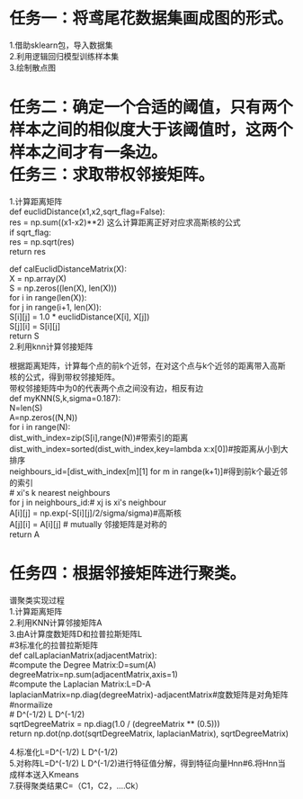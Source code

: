 任务一：将鸢尾花数据集画成图的形式。
=
1.借助sklearn包，导入数据集<br>
2.利用逻辑回归模型训练样本集<br>
3.绘制散点图<br>

任务二：确定一个合适的阈值，只有两个样本之间的相似度大于该阈值时，这两个样本之间才有一条边。<br>
任务三：求取带权邻接矩阵。<br/>
=
1.计算距离矩阵<br>
def euclidDistance(x1,x2,sqrt_flag=False):<br>
    res = np.sum((x1-x2)**2)  这么计算距离正好对应求高斯核的公式<br>
    if sqrt_flag:<br>
        res = np.sqrt(res)<br>
    return res<br>
    
def calEuclidDistanceMatrix(X): <br>
    X = np.array(X)<br>
    S = np.zeros((len(X), len(X)))<br>
    for i in range(len(X)):<br>
        for j in range(i+1, len(X)): <br>
            S[i][j] = 1.0 * euclidDistance(X[i], X[j]) <br>
            S[j][i] = S[i][j] <br>
    return S<br>
2.利用knn计算邻接矩阵<br>

根据距离矩阵，计算每个点的前k个近邻，在对这个点与k个近邻的距离带入高斯核的公式，得到带权邻接矩阵。<br>
带权邻接矩阵中为0的代表两个点之间没有边，相反有边<br>
 def myKNN(S,k,sigma=0.187):<br>
    N=len(S)<br>
    A=np.zeros((N,N))<br>
    for i in range(N):<br>
        dist_with_index=zip(S[i],range(N))#带索引的距离<br>
        dist_with_index=sorted(dist_with_index,key=lambda x:x[0])#按距离从小到大排序<br>
        neighbours_id=[dist_with_index[m][1] for m in range(k+1)]#得到前k个最近邻的索引<br>
        # xi's k nearest neighbours<br>
        for j in neighbours_id:# xj is xi's neighbour<br>
            A[i][j] = np.exp(-S[i][j]/2/sigma/sigma)#高斯核<br>
            A[j][i] = A[i][j] # mutually 邻接矩阵是对称的<br>
    return A<br>
   
   任务四：根据邻接矩阵进行聚类。<br>
   =

谱聚类实现过程<br>
1.计算距离矩阵<br>
2.利用KNN计算邻接矩阵A<br>
3.由A计算度数矩阵D和拉普拉斯矩阵L<br>
#3标准化的拉普拉斯矩阵<br>
def calLaplacianMatrix(adjacentMatrix):<br>
    #compute the Degree Matrix:D=sum(A)<br>
    degreeMatrix=np.sum(adjacentMatrix,axis=1)<br>
    #compute the Laplacian Matrix:L=D-A<br>
    laplacianMatrix=np.diag(degreeMatrix)-adjacentMatrix#度数矩阵是对角矩阵<br>
    #normailize<br>
     # D^(-1/2) L D^(-1/2)<br>
    sqrtDegreeMatrix = np.diag(1.0 / (degreeMatrix ** (0.5)))<br>
    return np.dot(np.dot(sqrtDegreeMatrix, laplacianMatrix), sqrtDegreeMatrix)<br>

4.标准化L=D^(-1/2) L D^(-1/2)<br>
5.对称阵L=D^(-1/2) L D^(-1/2)进行特征值分解，得到特征向量Hnn#6.将Hnn当成样本送入Kmeans<br>
7.获得聚类结果C=（C1，C2，....Ck）<br>
